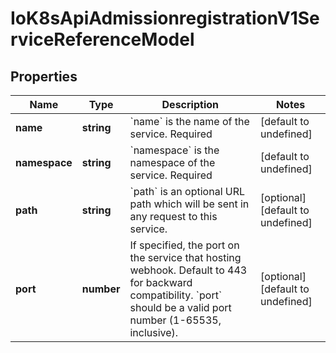 # IoK8sApiAdmissionregistrationV1ServiceReferenceModel

## Properties

Name | Type | Description | Notes
------------ | ------------- | ------------- | -------------
**name** | **string** | &#x60;name&#x60; is the name of the service. Required | [default to undefined]
**namespace** | **string** | &#x60;namespace&#x60; is the namespace of the service. Required | [default to undefined]
**path** | **string** | &#x60;path&#x60; is an optional URL path which will be sent in any request to this service. | [optional] [default to undefined]
**port** | **number** | If specified, the port on the service that hosting webhook. Default to 443 for backward compatibility. &#x60;port&#x60; should be a valid port number (1-65535, inclusive). | [optional] [default to undefined]


